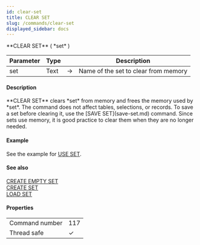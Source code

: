 ```yaml
---
id: clear-set
title: CLEAR SET
slug: /commands/clear-set
displayed_sidebar: docs
---
```


<!--REF #_command_.CLEAR SET.Syntax-->**CLEAR SET** ( *set* )<!-- END REF-->
<!--REF #_command_.CLEAR SET.Params-->
| Parameter | Type |  | Description |
| --- | --- | --- | --- |
| set | Text | &#8594;  | Name of the set to clear from memory |

<!-- END REF-->

#### Description 

<!--REF #_command_.CLEAR SET.Summary-->**CLEAR SET** clears *set* from memory and frees the memory used by *set*.<!-- END REF--> The command does not affect tables, selections, or records. To save a set before clearing it, use the [SAVE SET](save-set.md) command. Since sets use memory, it is good practice to clear them when they are no longer needed.

#### Example 

See the example for [USE SET](use-set.md).

#### See also 

[CREATE EMPTY SET](create-empty-set.md)  
[CREATE SET](create-set.md)  
[LOAD SET](load-set.md)  

#### Properties

|  |  |
| --- | --- |
| Command number | 117 |
| Thread safe | &check; |


